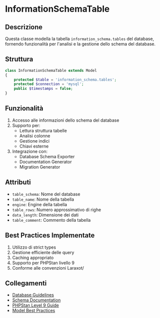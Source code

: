 # InformationSchemaTable

## Descrizione
Questa classe modella la tabella `information_schema.tables` del database, fornendo funzionalità per l'analisi e la gestione dello schema del database.

## Struttura
```php
class InformationSchemaTable extends Model
{
    protected $table = 'information_schema.tables';
    protected $connection = 'mysql';
    public $timestamps = false;
}
```

## Funzionalità
1. Accesso alle informazioni dello schema del database
2. Supporto per:
   - Lettura struttura tabelle
   - Analisi colonne
   - Gestione indici
   - Chiavi esterne
3. Integrazione con:
   - Database Schema Exporter
   - Documentation Generator
   - Migration Generator

## Attributi
- `table_schema`: Nome del database
- `table_name`: Nome della tabella
- `engine`: Engine della tabella
- `table_rows`: Numero approssimativo di righe
- `data_length`: Dimensione dei dati
- `table_comment`: Commento della tabella

## Best Practices Implementate
1. Utilizzo di strict types
2. Gestione efficiente delle query
3. Caching appropriato
4. Supporto per PHPStan livello 9
5. Conforme alle convenzioni Laraxot/<nome progetto>

## Collegamenti
- [Database Guidelines](../DATABASE-GUIDELINES.md)
- [Schema Documentation](../DIRECTORY-STRUCTURE-GUIDE.md)
- [PHPStan Level 9 Guide](../PHPSTAN-LEVEL9-GUIDE.md)
- [Model Best Practices](../models/README.md) 